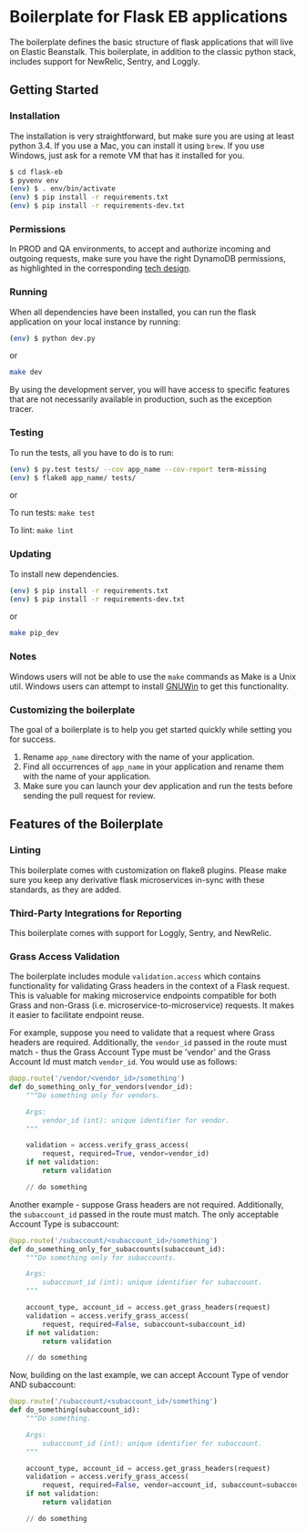 Boilerplate for Flask EB applications
=====================================

The boilerplate defines the basic structure of flask applications that will
live on Elastic Beanstalk. This boilerplate, in addition to the classic
python stack, includes support for NewRelic, Sentry, and Loggly.

## Getting Started

### Installation

The installation is very straightforward, but make sure you are using at least
python 3.4. If you use a Mac, you can install it using `brew`. If you use
Windows, just ask for a remote VM that has it installed for you.

```bash
$ cd flask-eb
$ pyvenv env
(env) $ . env/bin/activate
(env) $ pip install -r requirements.txt
(env) $ pip install -r requirements-dev.txt
```

### Permissions

In PROD and QA environments, to accept and authorize incoming and outgoing
requests, make sure you have the right DynamoDB permissions, as highlighted
in the corresponding [tech design](https://docs.google.com/document/d/1eHoI_BddTFMi15yCaHS6KvhSSoTrMEd3WwJINIpgNpM/edit).

### Running

When all dependencies have been installed, you can run the flask application
on your local instance by running:

```bash
(env) $ python dev.py
```

or

```bash
make dev
```

By using the development server, you will have access to specific features that
are not necessarily available in production, such as the exception tracer.

### Testing

To run the tests, all you have to do is to run:

```bash
(env) $ py.test tests/ --cov app_name --cov-report term-missing
(env) $ flake8 app_name/ tests/
```

or

To run tests: `make test`

To lint: `make lint`

### Updating

To install new dependencies.

```bash
(env) $ pip install -r requirements.txt
(env) $ pip install -r requirements-dev.txt
```

or

```bash
make pip_dev
```

### Notes

Windows users will not be able to use the `make` commands as Make is a Unix util.
Windows users can attempt to install [GNUWin](http://gnuwin32.sourceforge.net/packages/make.htm) to get this functionality.

### Customizing the boilerplate

The goal of a boilerplate is to help you get started quickly while setting you
for success.

1. Rename `app_name` directory with the name of your application.
2. Find all occurrences of `app_name` in your application and rename them with
   the name of your application.
3. Make sure you can launch your dev application and run the tests before
   sending the pull request for review.

## Features of the Boilerplate

### Linting

This boilerplate comes with customization on flake8 plugins. Please make sure you keep any derivative flask microservices in-sync with these standards, as they are added.

### Third-Party Integrations for Reporting

This boilerplate comes with support for Loggly, Sentry, and NewRelic.

### Grass Access Validation

The boilerplate includes module `validation.access` which contains functionality for validating Grass headers in the context of a Flask request. This is valuable for making microservice endpoints compatible for both Grass and non-Grass (i.e. microservice-to-microservice) requests. It makes it easier to facilitate endpoint reuse.

For example, suppose you need to validate that a request where Grass headers are required. Additionally, the `vendor_id` passed in the route must match - thus the Grass Account Type must be 'vendor' and the Grass Account Id must match `vendor_id`. You would use as follows:

```python
@app.route('/vendor/<vendor_id>/something')
def do_something_only_for_vendors(vendor_id):
    """Do something only for vendors.

    Args:
        vendor_id (int): unique identifier for vendor.
    """

    validation = access.verify_grass_access(
        request, required=True, vendor=vendor_id)
    if not validation:
        return validation

    // do something
```

Another example - suppose Grass headers are not required. Additionally, the `subaccount_id` passed in the route must match. The only acceptable Account Type is subaccount:

```python
@app.route('/subaccount/<subaccount_id>/something')
def do_something_only_for_subaccounts(subaccount_id):
    """Do something only for subaccounts.

    Args:
        subaccount_id (int): unique identifier for subaccount.
    """

    account_type, account_id = access.get_grass_headers(request)
    validation = access.verify_grass_access(
        request, required=False, subaccount=subaccount_id)
    if not validation:
        return validation

    // do something
```

Now, building on the last example, we can accept Account Type of vendor AND subaccount:

```python
@app.route('/subaccount/<subaccount_id>/something')
def do_something(subaccount_id):
    """Do something.

    Args:
        subaccount_id (int): unique identifier for subaccount.
    """

    account_type, account_id = access.get_grass_headers(request)
    validation = access.verify_grass_access(
        request, required=False, vendor=account_id, subaccount=subaccount_id)
    if not validation:
        return validation

    // do something
```
